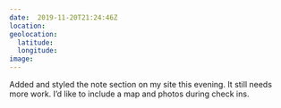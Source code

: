 ```yaml
---
date:  2019-11-20T21:24:46Z
location: 
geolocation: 
  latitude: 
  longitude: 
image: 
---
```

Added and styled the note section on my site this evening. It still needs more work. I’d like to include a map and photos during check ins. 

